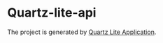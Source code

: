 # Quartz-lite-api

The project is generated by [Quartz Lite Application](https://github.com/Heru6664/QuartzLite).